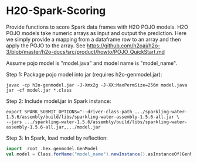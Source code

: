# H2O-Spark-Scoring
Provide functions to score Spark data frames with H2O POJO models.
H2O POJO models take numeric arrays as input and output the prediction. Here we simply provide
 a mapping from a dataframe row to an array and then apply the POJO to the array.
See https://github.com/h2oai/h2o-3/blob/master/h2o-docs/src/product/howto/POJO_QuickStart.md

Assume pojo model is "model.java" and model name is "model_name".

Step 1: Package pojo model into jar (requires h2o-genmodel.jar):
```
javac -cp h2o-genmodel.jar -J-Xmx2g -J-XX:MaxPermSize=256m model.java
jar -cf model.jar *.class
```

Step 2: Include model.jar in Spark instance:
```
export SPARK_SUBMIT_OPTIONS="--driver-class-path .../sparkling-water-1.5.6/assembly/build/libs/sparkling-water-assembly-1.5.6-all.jar \
--jars .../sparkling-water-1.5.6/assembly/build/libs/sparkling-water-assembly-1.5.6-all.jar,.../model.jar
```

Step 3: In Spark, load model by reflection:
```scala
import _root_.hex.genmodel.GenModel
val model = Class.forName("model_name").newInstance().asInstanceOf[GenModel]
```